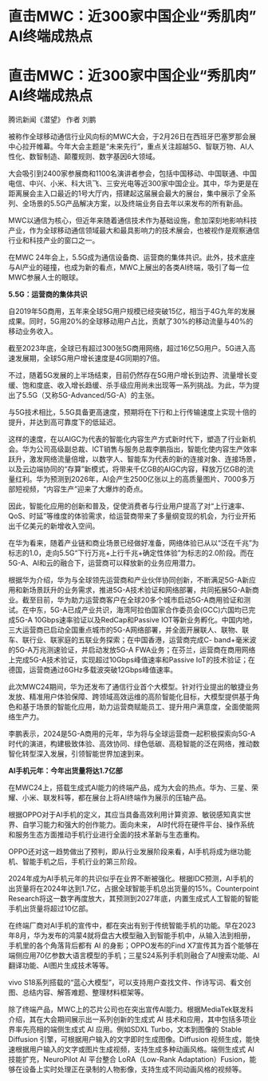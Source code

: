 # 直击MWC：近300家中国企业“秀肌肉” AI终端成热点

# 直击MWC：近300家中国企业“秀肌肉” AI终端成热点

腾讯新闻《潜望》 作者 刘鹏

被称作全球移动通信行业风向标的MWC大会，于2月26日在西班牙巴塞罗那会展中心拉开帷幕。今年大会主题是“未来先行”，重点关注超越5G、智联万物、AI人性化、数智制造、颠覆规则、数字基因6大领域。

大会吸引到2400家参展商和1100名演讲者参会，包括中国移动、中国联通、中国电信、中兴、小米、科大讯飞、三安光电等近300家中国企业。其中，华为更是在距离展会主入口最近的1号大厅内，搭建起这届展会最大的展台，集中展示了全系列、全场景的5.5G产品解决方案，以及终端业务自去年以来发布的所有新品。

MWC以通信为核心，但近年来随着通信技术作为基础设施，愈加深刻地影响科技产业，作为全球移动通信领域最大和最具影响力的技术展会，也被视作是观察通信行业和科技产业的窗口之一。

在MWC
24年会上，5.5G成为通信设备商、运营商的集体共识。此外，技术底座与AI产业的碰撞，也成为新的看点，MWC上展出的各类AI终端，吸引了每一位MWC参展人士的眼球。

**5.5G：运营商的集体共识**

自2019年5G商用，五年来全球5G用户规模已经突破15亿，相当于4G九年的发展成果。同时，5G用20%的全球移动用户占比，贡献了30%的移动流量与40%的移动业务收入。

截至2023年底，全球已有超过300张5G商用网络，超过16亿5G用户。5G进入高速发展期，全球5G用户增长速度是4G同期的7倍。

不过，随着5G发展的上半场结束，目前仍然存在5G用户增长到边界、流量增长变缓、饱和度底、收入增长趋缓、杀手级应用尚未出现等一系列挑战。为此，华为提出了5.5G（又称5G-Advanced/5G-A）的主张。

与5G技术相比，5.5G具备更高速度，预期将在下行和上行传输速度上实现十倍的提升，并达到高可靠度下的低延迟。

这样的速度，在以AIGC为代表的智能化内容生产方式新时代下，塑造了行业新机会。华为公司高级副总裁、ICT销售与服务总裁李鹏指出，智能化使内容生产效率跃升，激发网络流量倍增，以数字人、智能车为代表的新的连接对象、连接场景，以及云边端协同的“存算”新模式，将带来千亿GB的AIGC内容，释放万亿GB的流量红利。华为预测到2026年，AI会产生2500亿张以上的高质量图片、7000多万部短视频，“内容生产”迎来了大爆炸的奇点。

因此，智能化应用的创新和普及，促使消费者与行业用户提高了对“上行速率、QoS、时延”等维度的体验需求，给运营商带来了多量纲变现的机会，为行业开拓出千亿美元的新增收入空间。

在华为看来，随着产业链和商业场景已经做好准备，网络体验已从以“泛在千兆”为标志的1.0，走向5.5G“下行万兆+上行千兆+确定性体验”为标志的2.0阶段。而在5G-A、AI和云的融合下，运营商可以释放新的业务应用潜力。

根据华为介绍，华为与全球领先运营商和产业伙伴协同创新，不断满足5G-A新应用和新场景跃升的业务需求，推进5G-A技术验证和网络部署，共同拓展5G-A新商业。截至目前，华为助力运营商客户在全球20多个城市启动5G-A商用验证和测试。在中东，5G-A已成产业共识，海湾阿拉伯国家合作委员会(GCC)六国均已完成5G-A
10Gbps速率验证以及RedCap和Passive
IOT等新业务孵化。中国内地，三大运营商已启动全国重点城市的5G-A网络部署，并全面开展联人、联物、联车、联行业、联家庭的五联业务探索；在中国香港，运营商完成C-
band+毫米波的5G-A万兆测速验证，并启动发放5G-A
FWA业务；在芬兰，运营商在商用网络上完成5G-A技术验证，实现超过10Gbps峰值速率和Passive
IoT的技术验证；在德国，运营商通过6GHz多载波突破12Gbps峰值速率。

此次MWC24期间，华为还发布了通信行业首个大模型。针对行业提出的敏捷业务发放、精准用户体验保障、跨领域高效运维的高阶智能化目标，大模型提供基于角色和基于场景的智能化应用，助力运营商赋能员工、提升用户满意度，全面使能网络生产力。

李鹏表示，2024是5G-A商用的元年，华为将与全球运营商一起积极探索向5G-A时代的演进，构建极致体验、高效协同、绿色低碳、高稳智能的泛在网络，推动数智化转型深入发展，引领智能世界加速到来。

**AI手机元年：今年出货量将达1.7亿部**

在MWC24上，搭载生成式AI能力的终端产品，成为大会的热点。华为、三星、荣耀、小米、联发科等，都在展台上将AI终端作为展示的压轴产品。

根据OPPO对于AI手机的定义，其应当具备高效利用计算资源、敏锐感知真实世界、自学习能力和强大的创作能力。面向未来，
AI时代将在硬件平台、操作系统和服务生态方面推动手机行业进行全面的技术革新与生态重构。

OPPO还对这一趋势做出了预判，即从行业发展阶段来看，AI手机将成为继功能机、智能手机之后，手机行业的第三阶段。

2024年成为AI手机元年的共识似乎在业界不断被强化。根据IDC预测，AI手机的出货量将在2024年达到1.7亿，占据全球智能手机总出货量的15%。Counterpoint
Research将这一数字再度放大，其预测到2027年底，内置生成式人工智能的智能手机出货量将超过10亿部。

在终端厂商对AI手机的宣传中，都在突出有别于传统智能手机的功能。早在2023年8月，华为发布的鸿蒙4就将盘古大模型融入到智能手机中，从输入法到相册，手机里的各个角落背后都有
AI 的身影；OPPO发布的Find
X7宣传其为首个能够在端侧应用70亿参数大语言模型的手机；三星S24系列手机则融合了AI搜索功能、AI翻译功能、AI图片生成技术等等。

vivo S18系列搭载的“蓝心大模型”，可以支持用户查找文件、作诗写词、看文创图、总结内容、解答难题、整理材料框架等。

除了终端产品，MWC上的芯片公司也在突出宣传AI能力。根据MediaTek联发科介绍，其在大会期间展示出一系列创新的生成式 AI
技术和应用，其中包括多项业界率先亮相的端侧生成式 AI 应用。例如SDXL Turbo，文本到图像的 Stable Diffusion
引擎，可根据用户输入的文字即时生成图像。Diffusion 视频生成，能快速根据用户输入的文字或图片生成视频，支持生成多种动画风格。端侧生成式 AI
技能扩充，NeuroPilot AI 平台整合 LoRA（Low-Rank
Adaptation）Fusion，能够在设备上实时处理正在录制的人物影像，支持生成不同动画风格的视频等。

